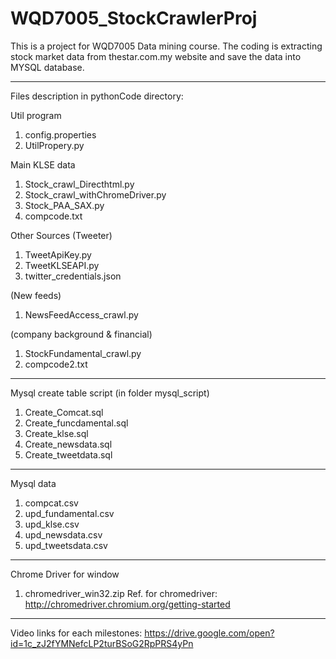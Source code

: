 # WQD7005_StockCrawlerProj
This is a project for WQD7005 Data mining course. The coding is extracting stock market data from thestar.com.my website and save the data into MYSQL database.  

********
Files description in pythonCode directory:

Util program
1. config.properties
2. UtilPropery.py

Main KLSE data
1. Stock_crawl_Directhtml.py
2. Stock_crawl_withChromeDriver.py
3. Stock_PAA_SAX.py
4. compcode.txt

Other Sources
(Tweeter)
1. TweetApiKey.py
2. TweetKLSEAPI.py
3. twitter_credentials.json

(New feeds)
1. NewsFeedAccess_crawl.py

(company background & financial)
1. StockFundamental_crawl.py
2. compcode2.txt

********

Mysql create table script (in folder mysql_script)
1. Create_Comcat.sql
2. Create_funcdamental.sql
3. Create_klse.sql
4. Create_newsdata.sql
5. Create_tweetdata.sql

********

Mysql data
1. compcat.csv 
2. upd_fundamental.csv
3. upd_klse.csv
4. upd_newsdata.csv
5. upd_tweetsdata.csv

********

Chrome Driver for window
1. chromedriver_win32.zip
Ref. for chromedriver: http://chromedriver.chromium.org/getting-started

********

Video links for each milestones:
https://drive.google.com/open?id=1c_zJ2fYMNefcLP2turBSoG2RpPRS4yPn
